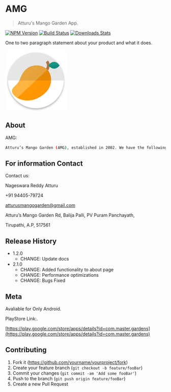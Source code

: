 # AMG
> Atturu's Mango Garden App.

[![NPM Version][npm-image]][npm-url]
[![Build Status][travis-image]][travis-url]
[![Downloads Stats][npm-downloads]][npm-url]

One to two paragraph statement about your product and what it does.

![](logo.png)

## About

AMG:

```sh
Atturu’s Mango Garden (AMG), established in 2002. We have the following varieties of mangoes. Bengalur, Benisha, Himayuddin, Juice Mango, Khadar, Neelam, Neelesha, Pickle Mango, Punasa, and Sindhura.  This garden is more than just land and trees. It’s Atturu’s heritage and future.
```


## For information Contact

Contact us:

Nageswara Reddy Atturu

+91 94405-79724

atturusmangogarden@gmail.com

Atturu’s Mango Garden Rd, Balija Palli, PV Puram Panchayath,

Tirupathi, A.P, 517561


## Release History

* 1.2.0
    * CHANGE: Update docs 
* 2.1.0
    * CHANGE: Added functionality to about page
    * CHANGE: Performance optimizations
    * CHANGE: Bugs Fixed
    


## Meta

Avaliable for Only Android.

PlayStore Link:.

[https://play.google.com/store/apps/details?id=com.master.gardens](https://play.google.com/store/apps/details?id=com.master.gardens)

## Contributing

1. Fork it (<https://github.com/yourname/yourproject/fork>)
2. Create your feature branch (`git checkout -b feature/fooBar`)
3. Commit your changes (`git commit -am 'Add some fooBar'`)
4. Push to the branch (`git push origin feature/fooBar`)
5. Create a new Pull Request

<!-- Markdown link & img dfn's -->
[npm-image]: https://img.shields.io/npm/v/datadog-metrics.svg?style=flat-square
[npm-url]: https://npmjs.org/package/datadog-metrics
[npm-downloads]: https://img.shields.io/npm/dm/datadog-metrics.svg?style=flat-square
[travis-image]: https://img.shields.io/travis/dbader/node-datadog-metrics/master.svg?style=flat-square
[travis-url]: https://travis-ci.org/dbader/node-datadog-metrics
[wiki]: https://github.com/yourname/yourproject/wiki
